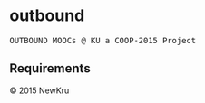 <h1> outbound </h1>
<pre>OUTBOUND MOOCs @ KU a COOP-2015 Project</pre>
<h2>Requirements</h2>
<ul>
</ul>
&copy; 2015 NewKru 
